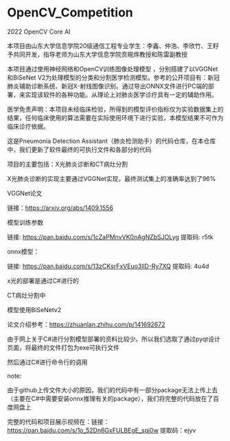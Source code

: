 # OpenCV_Competition
2022 OpenCV Core AI


  本项目由山东大学信息学院20级通信工程专业学生：李鑫、仲浩、李欣竹、王籽予共同开发，指导老师为山东大学信息学院贲晛烨教授和陈雷副教授
  
本项目通过使用神经网络和OpenCV训练图像处理模型 ，分别搭建了以VGGNet和BiSeNet V2为处理模型的分类和分割医学检测模型。参考的公开项目有：新冠肺炎辅助诊断系统、新冠X-射线图像识别。通过导出ONNX文件进行PC端的部署，来实现该软件的各种功能。从理论上对肺炎医学诊疗具有一定的辅助作用。

医学免责声明：本项目未经临床检验，所得到的模型评价指标仅为实验数据集上的结果，任何临床使用的算法需要在实际使用环境下进行实验，本模型结果不可作为临床诊疗依据。

这是Pneumonia Detection Assistant（肺炎检测助手）的代码仓库，在本仓库中，我们更新了软件最终的可执行文件和各部分的代码

   项目的主要包括：X光肺炎诊断和CT病灶分割

   X光肺炎诊断的实现主要通过VGGNet实现，最终测试集上的准确率达到了96%

   VGGNet论文

   链接：https://arxiv.org/abs/1409.1556

   模型训练参数

   链接: https://pan.baidu.com/s/1cZaPMnvVK0nAgNZbSJOLyg 提取码: r5tk 

   onnx模型：

   链接: https://pan.baidu.com/s/13zCKsrFxVEuo3llD-Ry7XQ 提取码: 4u4d 

   x光的部署是通过C#进行的
   
   CT病灶分割中

   模型使用BiSeNetv2

   论文介绍参考：https://zhuanlan.zhihu.com/p/141692672

   由于网上关于C#进行分割模型部署的资料比较少。所以我们选取了通过pyqt设计页面，将最终的文件打包为exe可执行文件

   然后通过C#进行命令行的调用


note:

由于github上传文件大小的原因，我们的代码中有一部分package无法上传上去（主要在C#中需要安装onnx推理有关的package），我们将完整的代码放在了百度网盘上


完整的代码和项目展示视频在：链接：https://pan.baidu.com/s/1o_52Dn6GxFULBEgE_sqj0w  提取码：ejyv

